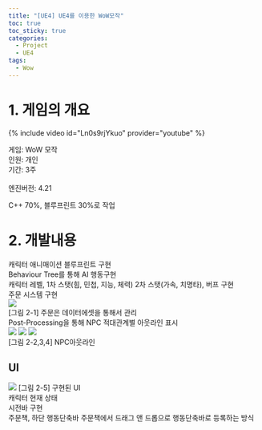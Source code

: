 ```yaml
---
title: "[UE4] UE4를 이용한 WoW모작"
toc: true
toc_sticky: true
categories:
  - Project
  - UE4
tags:
  - Wow
---
```


# 1. 게임의 개요

{% include video id="Ln0s9rjYkuo" provider="youtube" %}

게임: WoW 모작<br>
인원: 개인<br>
기간: 3주<br><br>
엔진버전: 4.21

C++ 70%, 블루프린트 30%로 작업

# 2. 개발내용

캐릭터 애니매이션 블루프린트 구현<br>
Behaviour Tree를 통해 AI 행동구현<br>
캐릭터 레벨, 1차 스탯(힘, 민첩, 지능, 체력) 2차 스탯(가속, 치명타), 버프 구현<br>
주문 시스템 구현<br>
![](https://tonnac.github.io/assets/images/UE4_04.png)<br>
[그림 2-1] 주문은 데이터에셋을 통해서 관리<br>
Post-Processing을 통해 NPC 적대관계별 아웃라인 표시<br>
![](https://tonnac.github.io/assets/images/UE4_00.png)
![](https://tonnac.github.io/assets/images/UE4_01.png)
![](https://tonnac.github.io/assets/images/UE4_02.png)<br>
[그림 2-2,3,4] NPC아웃라인

## UI

![](https://tonnac.github.io/assets/images/UE4_03.png)
[그림 2-5] 구현된 UI<br>
캐릭터 현재 상태<br>
시전바 구현<br>
주문책, 하단 행동단축바 주문책에서 드래그 앤 드롭으로 행동단축바로 등록하는 방식
